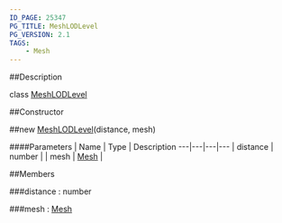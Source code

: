 ```yaml
---
ID_PAGE: 25347
PG_TITLE: MeshLODLevel
PG_VERSION: 2.1
TAGS:
    - Mesh
---
```

##Description

class [MeshLODLevel](/classes/2.2-alpha/MeshLODLevel)



##Constructor

##new [MeshLODLevel](/classes/2.2-alpha/MeshLODLevel)(distance, mesh)



####Parameters
 | Name | Type | Description
---|---|---|---
 | distance | number | 
 | mesh | [Mesh](/classes/2.2-alpha/Mesh) | 

##Members

###distance : number



###mesh : [Mesh](/classes/2.2-alpha/Mesh)



